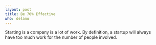 ```yaml
---
layout: post
title: Be 70% Effective
who: delano
---
```


Starting is a company is a lot of work. By definition, a startup will always have too much work for the number of people involved.

<span class="graphicSubtext"></span>

<!-- img class="graphic" src="/blog/assets/2010-q4/" alt="" border="0" / -->

